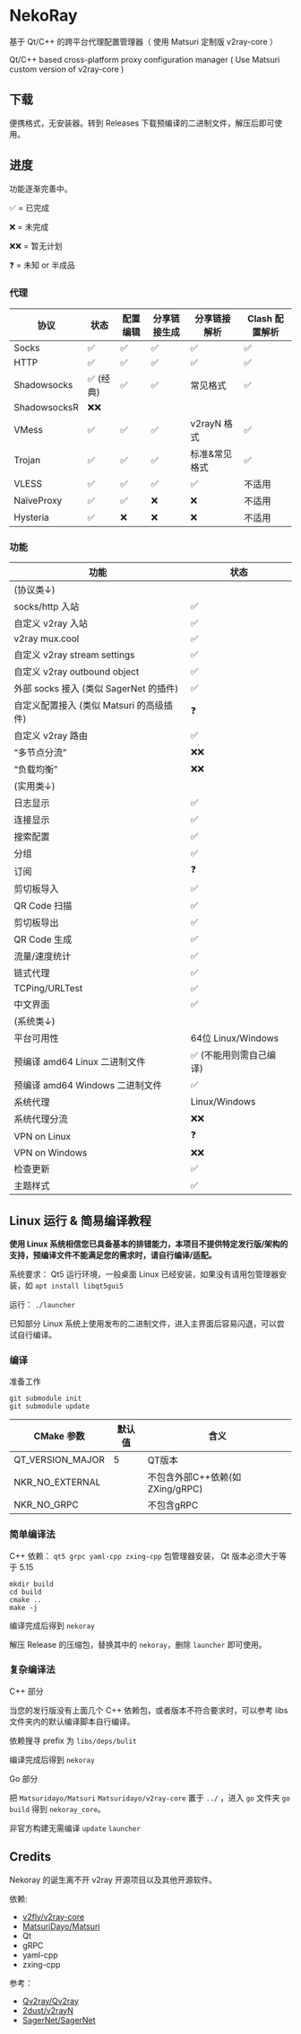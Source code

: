 # NekoRay

基于 Qt/C++ 的跨平台代理配置管理器（ 使用 Matsuri 定制版 v2ray-core ）

Qt/C++ based cross-platform proxy configuration manager ( Use Matsuri custom version of v2ray-core )

## 下载

便携格式，无安装器。转到 Releases 下载预编译的二进制文件，解压后即可使用。

## 进度

功能逐渐完善中。

✅ = 已完成

❌ = 未完成

❌❌ = 暂无计划

❓ = 未知 or 半成品

### 代理

| 协议           | 状态     | 配置编辑 | 分享链接生成 | 分享链接解析    | Clash 配置解析 |
|--------------|--------|------|--------|-----------|------------|
| Socks        | ✅      | ✅    | ✅      | ✅         | ✅          | 
| HTTP         | ✅      | ✅    | ✅      | ✅         | ✅          | 
| Shadowsocks  | ✅ (经典) | ✅    | ✅      | 常见格式      | ✅          |
| ShadowsocksR | ❌❌     |      |        |           |            |
| VMess        | ✅      | ✅    | ✅      | v2rayN 格式 | ✅          |
| Trojan       | ✅      | ✅    | ✅      | 标准&常见格式   | ✅          |
| VLESS        | ✅      | ✅    | ✅      | ✅         | 不适用        |
| NaïveProxy   | ✅      | ✅    | ❌      | ❌         | 不适用        |
| Hysteria     | ✅      | ❌    | ❌      | ❌         | 不适用        |

### 功能

| 功能                            | 状态                |
|-------------------------------|-------------------|
| (协议类↓)                        |                   |
| socks/http 入站                 | ✅                 |
| 自定义 v2ray 入站                  | ✅                 |
| v2ray mux.cool                | ✅                 |
| 自定义 v2ray stream settings     | ✅                 |
| 自定义 v2ray outbound object     | ✅                 |
| 外部 socks 接入 (类似 SagerNet 的插件) | ✅                 |
| 自定义配置接入 (类似 Matsuri 的高级插件)    | ❓                 |
| 自定义 v2ray 路由                  | ✅                 |
| “多节点分流”                       | ❌❌                |
| “负载均衡”                        | ❌❌                |
| (实用类↓)                        |                   |
| 日志显示                          | ✅                 |
| 连接显示                          | ✅                 |
| 搜索配置                          | ✅                 |
| 分组                            | ✅                 |
| 订阅                            | ❓                 |
| 剪切板导入                         | ✅                 |
| QR Code 扫描                    | ✅                 |
| 剪切板导出                         | ✅                 |
| QR Code 生成                    | ✅                 |
| 流量/速度统计                       | ✅                 |
| 链式代理                          | ✅                 |
| TCPing/URLTest                | ✅                 |
| 中文界面                          | ✅                 |
| (系统类↓)                        |                   |
| 平台可用性                         | 64位 Linux/Windows |
| 预编译 amd64 Linux 二进制文件         | ✅ (不能用则需自己编译)     |
| 预编译 amd64 Windows 二进制文件       | ✅                 |
| 系统代理                          | Linux/Windows     |
| 系统代理分流                        | ❌❌                |
| VPN on Linux                  | ❓                 |
| VPN on Windows                | ❌❌                |
| 检查更新                          | ✅                 |
| 主题样式                          | ✅                 |

## Linux 运行 & 简易编译教程

**使用 Linux 系统相信您已具备基本的排错能力，本项目不提供特定发行版/架构的支持，预编译文件不能满足您的需求时，请自行编译/适配。**

系统要求： Qt5 运行环境，一般桌面 Linux 已经安装，如果没有请用包管理器安装，如 `apt install libqt5gui5`

运行： `./launcher`

已知部分 Linux 系统上使用发布的二进制文件，进入主界面后容易闪退，可以尝试自行编译。

### 编译

准备工作

```
git submodule init
git submodule update
```

| CMake 参数         | 默认值 | 含义                      | 
|------------------|-----|-------------------------|
| QT_VERSION_MAJOR | 5   | QT版本                    | 
| NKR_NO_EXTERNAL  |     | 不包含外部C++依赖(如ZXing/gRPC) | 
| NKR_NO_GRPC      |     | 不包含gRPC                 |

### 简单编译法

C++ 依赖： `qt5 grpc yaml-cpp zxing-cpp` 包管理器安装， Qt 版本必须大于等于 5.15

```
mkdir build
cd build
cmake ..
make -j
```

编译完成后得到 `nekoray`

解压 Release 的压缩包，替换其中的 `nekoray`，删除 `launcher` 即可使用。

### 复杂编译法

C++ 部分

当您的发行版没有上面几个 C++ 依赖包，或者版本不符合要求时，可以参考 libs 文件夹内的默认编译脚本自行编译。

依赖搜寻 prefix 为 `libs/deps/bulit`

编译完成后得到 `nekoray`

Go 部分

把 `Matsuridayo/Matsuri` `Matsuridayo/v2ray-core` 置于 `../` ，进入 `go` 文件夹 `go build` 得到 `nekoray_core`。

非官方构建无需编译 `update` `launcher`

## Credits

Nekoray 的诞生离不开 v2ray 开源项目以及其他开源软件。

依赖:

- [v2fly/v2ray-core](https://github.com/v2fly/v2ray-core)
- [MatsuriDayo/Matsuri](https://github.com/MatsuriDayo/Matsuri)
- Qt
- gRPC
- yaml-cpp
- zxing-cpp

参考：

- [Qv2ray/Qv2ray](https://github.com/Qv2ray/Qv2ray)
- [2dust/v2rayN](https://github.com/2dust/v2rayN)
- [SagerNet/SagerNet](https://github.com/SagerNet/SagerNet)
